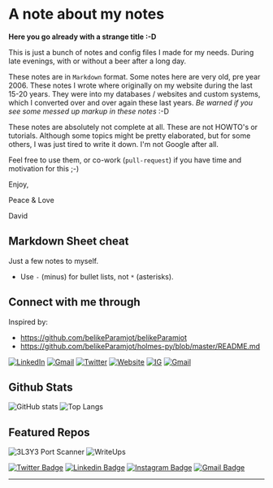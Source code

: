 # A note about my notes

**Here you go already with a strange title :-D**

This is just a bunch of notes and config files I made for my needs. During late evenings, with or without a beer after a long day. 

These notes are in `Markdown` format. Some notes here are very old, pre year 2006. These notes I wrote where originally on my website during the last 15-20 years. They were into my databases / websites and custom systems, which I converted over and over again these last years. *Be warned if you see some messed up markup in these notes* :-D

These notes are absolutely not complete at all. These are not HOWTO's or tutorials. Although some topics might be pretty elaborated, but for some others, I was just tired to write it down. I'm not Google after all.

Feel free to use them, or co-work (`pull-request`) if you have time and motivation for this ;-)

Enjoy,

Peace & Love

David

## Markdown Sheet cheat

Just a few notes to myself.

- Use `-` (minus) for bullet lists, not `*` (asterisks).

## Connect with me through

Inspired by: 

- <https://github.com/belikeParamjot/belikeParamjot>
- <https://github.com/belikeParamjot/holmes-py/blob/master/README.md>

[![LinkedIn](https://img.shields.io/static/v1?style=for-the-badge&logo=linkedin&label=LinkedIn&message=David%20Van%20Mosselbeen&color=blue)](https://linkedin.com/in/dvanmosselbeen)
[![Gmail](https://img.shields.io/static/v1?style=for-the-badge&logo=gmail&label=Gmail&message=theparamjotsingh@gmail.com&color=red)](mailto:theparamjotsingh@gmail.com)
[![Twitter](https://img.shields.io/static/v1?style=for-the-badge&logo=twitter&label=Twitter&message=belikeParamjot&color=blue)](https://twitter.com/belikeParamjot)
[![Website](https://img.shields.io/static/v1?style=for-the-badge&logo=circle&label=Website&message=davidvanmosselbeen.be&color=black)](https://www.davidvanmosselbeen.be)
[![IG](https://img.shields.io/static/v1?style=for-the-badge&logo=instagram&label=Instagram&message=theparamjotsingh@gmail.com&color=orange)](mailto:theparamjotsingh@gmail.com)
[![Gmail](https://img.shields.io/static/v1?style=for-the-badge&logo=instagram&label=Instagram&message=theparamjotsingh@gmail.com&color=red)](mailto:theparamjotsingh@gmail.com)


## Github Stats

![GitHub stats](https://github-readme-stats.vercel.app/api?username=dvanmosselbeen&show_icons=true&theme=vue-dark&count_private=true)
![Top Langs](https://github-readme-stats.vercel.app/api/top-langs/?username=dvanmosselbeen&count_private=true&theme=vue-dark&layout=compact)

## Featured Repos

![3L3Y3 Port Scanner](https://github-readme-stats.vercel.app/api/pin/?username=dvanmosselbeen&theme=vue-dark&repo=dvm-docs)
![WriteUps](https://github-readme-stats.vercel.app/api/pin/?username=dvanmosselbeen&repo=TryHackMe_writeups&theme=vue-dark)


[![Twitter Badge](https://img.shields.io/badge/dvanmosselbeen-blue?style=for-the-badge&logo=twitter&logoColor=white&link=https://twitter.com/dvanmosselbeen)](https://twitter.com/dvanmosselbeen)
[![Linkedin Badge](https://img.shields.io/badge/David_Van_Mosselbeen-blue?style=for-the-badge&logo=Linkedin&logoColor=white&link=https://www.linkedin.com/in/hardeep-singh-/)](https://www.linkedin.com/in/hardeep-singh-/)
[![Instagram Badge](https://img.shields.io/badge/David_Van_Mosselbeen-purple?style=for-the-badge&logo=instagram&logoColor=white&link=https://www.instagram.com/__MrHolmes)](https://www.instagram.com/__MrHolmes)
[![Gmail Badge](https://img.shields.io/badge/david.van.mosselbeen@gmail.com-c14438?style=for-the-badge&logo=Gmail&logoColor=white&link=mailto:david.van.mosselbeen)](mailto:david.van.mosselbeen@gmail.com)  
<hr>